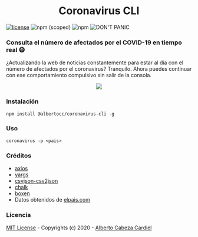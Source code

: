 <h1 align="center">Coronavirus CLI</h1>

[![license](https://img.shields.io/github/license/mashape/apistatus.svg)](https://github.com/albertocc/coronavirus/blob/master/LICENSE)
![npm (scoped)](https://img.shields.io/npm/v/@albertocc/coronavirus-cli)
![npm](https://img.shields.io/npm/dt/@albertocc/coronavirus-cli)
![DON'T PANIC](https://img.shields.io/badge/-DON'T%20PANIC!-green)

### Consulta el número de afectados por el COVID-19 en tiempo real :mask:  
¿Actualizando la web de noticias constantemente para estar al día con el número de afectados por el coronavirus? Tranquilo. Ahora puedes continuar con ese comportamiento compulsivo sin salir de la consola.  

<p align="center"><img src="https://user-images.githubusercontent.com/13858689/76133642-7add6500-6019-11ea-8d75-1683bbef3b3a.png" /></p>

### Instalación

```
npm install @albertocc/coronavirus-cli -g
```

### Uso

```console
coronavirus -p <pais>
```

### Créditos

* [axios](https://github.com/axios/axios)  
* [yargs](https://github.com/yargs/yargs)  
* [csvjson-csv2json](https://github.com/martindrapeau/csvjson-csv2json)  
* [chalk](https://github.com/chalk/chalk)  
* [boxen](https://github.com/sindresorhus/boxen)  
* Datos obtenidos de [elpais.com](https://elpais.com/sociedad/2020/03/03/actualidad/1583227754_157787.html)

### Licencia

[MIT License](https://github.com/albertocc/coronavirus/blob/master/LICENSE) - Copyrights (c) 2020 - [Alberto Cabeza Cardiel](http://alberto.cc)
